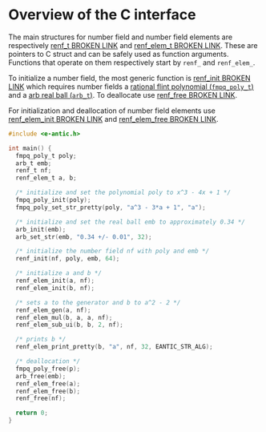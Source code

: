 # Overview of the C interface

The main structures for number field and number field elements are respectively
[renf_t BROKEN LINK](renf_t) and [renf_elem_t BROKEN LINK](renf_elem_t). These are
pointers to C struct and can be safely used as function arguments.
Functions that operate on them respectively start by
`renf_` and `renf_elem_`.

To initialize a number field, the most generic function is
[renf_init BROKEN LINK](renf_init) which requires number fields a [rational
flint polynomial (`fmpq_poly_t`)](http://flintlib.org/sphinx/fmpq_poly.html)
and a [arb real ball (`arb_t`)](https://fredrikj.net/arb/arb.html). To
deallocate use [renf_free BROKEN LINK](renf_free).

For initialization and deallocation of number field elements use
[renf_elem_init BROKEN LINK](renf_elem_init) and
[renf_elem_free BROKEN LINK](renf_elem_free).
```c
#include <e-antic.h>

int main() {
  fmpq_poly_t poly;
  arb_t emb;
  renf_t nf;
  renf_elem_t a, b;

  /* initialize and set the polynomial poly to x^3 - 4x + 1 */
  fmpq_poly_init(poly);
  fmpq_poly_set_str_pretty(poly, "a^3 - 3*a + 1", "a");

  /* initialize and set the real ball emb to approximately 0.34 */
  arb_init(emb);
  arb_set_str(emb, "0.34 +/- 0.01", 32);

  /* initialize the number field nf with poly and emb */
  renf_init(nf, poly, emb, 64);

  /* initialize a and b */
  renf_elem_init(a, nf);
  renf_elem_init(b, nf);

  /* sets a to the generator and b to a^2 - 2 */
  renf_elem_gen(a, nf);
  renf_elem_mul(b, a, a, nf);
  renf_elem_sub_ui(b, b, 2, nf);

  /* prints b */
  renf_elem_print_pretty(b, "a", nf, 32, EANTIC_STR_ALG);

  /* deallocation */
  fmpq_poly_free(p);
  arb_free(emb);
  renf_elem_free(a);
  renf_elem_free(b);
  renf_free(nf);

  return 0;
}
```
